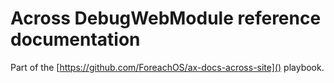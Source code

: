 # Across DebugWebModule reference documentation

Part of the [https://github.com/ForeachOS/ax-docs-across-site]() playbook.